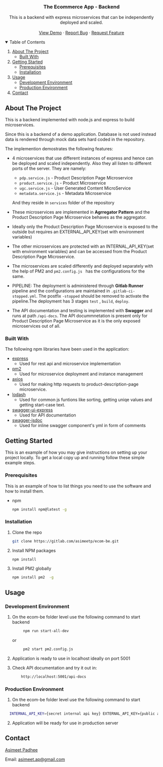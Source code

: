 <p align="center">
  <h3 align="center">The Ecommerce App - Backend</h3>

  <p align="center">
     This is a backend with express microservices that can be independently deployed and scaled.
    <br />
    <br />
    <a href="">View Demo</a>
    ·
    <a href="https://gitlab.com/asimeetp/ecom-be/-/issues">Report Bug</a>
    ·
    <a href="https://gitlab.com/asimeetp/ecom-be/-/issues">Request Feature</a>
  </p>
</p>



<!-- TABLE OF CONTENTS -->
<details open="open">
  <summary>Table of Contents</summary>
  <ol>
    <li>
      <a href="#about-the-project">About The Project</a>
      <ul>
        <li><a href="#built-with">Built With</a></li>
      </ul>
    </li>
    <li>
      <a href="#getting-started">Getting Started</a>
      <ul>
        <li><a href="#prerequisites">Prerequisites</a></li>
        <li><a href="#installation">Installation</a></li>
      </ul>
    </li>
    <li>
      <a href="#usage">Usage</a>
      <ul>
        <li><a href="#development-environment">Development Environment</a></li>
        <li><a href="#production-environment">Production Environment</a></li>
      </ul>
    </li>
    <li><a href="#contact">Contact</a></li>
  </ol>
</details>



<!-- ABOUT THE PROJECT -->
## About The Project

This is a backend implemented with node.js and express to build microservices.

Since this is a backend of a demo application. Database is not used instead data is rendered through mock data sets hard coded in the repository.

The implemention demostrates the following features:

* 4 microservices that use different instances of express and hence can be deployed and scaled independently. Also they all listen to different ports of the server. They are namely:
    * ```pdp.service.js``` - Product Description Page Microservice
    * ```product.service.js``` - Product Microservice
    * ```ugc.service.js``` - User Generated Content MicroService
    * ```metadata.service.js``` - Metadata Microservice

    And they reside in `services` folder of the repository

* These microservices are implemented in <b>Agrregator Pattern</b> and the Product Description Page Microservice behaves as the aggregator.

* Ideally only the Product Description Page Microservice is exposed to the outside but requires an EXTERNAL_API_KEY(set with environment variables)

* The other microservices are protected with an INTERNAL_API_KEY(set with environment variables) and can be accessed from the Product Description Page Microservice.

* The microservices are scaled differently and deployed separately with the help of PM2 and 
```pm2.config.js ``` has the configurations for the same.

* PIPELINE: The deployment is administered through <b>Gitlab Runner</b> pipeline and the configurations are maintained in ```.gitlab-ci-stopped.yml```. The postfix ```-stopped``` should be removed to activate the pipeline.The deployment has 3 stages ```test``` , ```build```, ```deploy```.

* The API documentation and testing is implemented with <b>Swagger</b> and runs at path ```/api-docs```. The API docummnetation is present only for Product Description Page Microservice as it is the only exposed microservices out of all.




### Built With

The following npm libraries have been used in the application:

* [express](https://www.npmjs.com/package/express)
  - Used for rest api and microservice implementation
* [pm2](https://www.npmjs.com/package/pm2)
  - Used for microservice deployment and instance management
* [axios](https://www.npmjs.com/package/axios)
  - Used for making http requests to product-description-page microservice.
* [lodash](https://www.npmjs.com/package/lodash)
  - Used for common js funtions like sorting, getting uniqe values and getting start-case text.
* [swagger-ui-express](https://www.npmjs.com/package/swagger-ui-express)
  - Used for API documentation
* [swagger-jsdoc](https://www.npmjs.com/package/swagger-jsdoc)
  - Used for inline swagger component's yml in form of comments


<!-- GETTING STARTED -->
## Getting Started

This is an example of how you may give instructions on setting up your project locally.
To get a local copy up and running follow these simple example steps.

### Prerequisites

This is an example of how to list things you need to use the software and how to install them.
* npm
  ```sh
  npm install npm@latest -g
  ```

### Installation

1. Clone the repo
   ```sh
   git clone https://gitlab.com/asimeetp/ecom-be.git
   ```
2. Install NPM packages
   ```sh
   npm install
   ```
3. Install PM2 globally
   ```sh
   npm install pm2  -g
   ```


<!-- USAGE EXAMPLES -->
## Usage

### Development Environment
1. On the ecom-be folder level use the following command to start backend
   ```sh
        npm run start-all-dev
   ```
   or
   ```sh
        pm2 start pm2.config.js
    ```

3. Application is ready to use in localhost ideally on port 5001

4. Check API documentation and try it out in:
    ```sh
        http://localhost:5001/api-docs
    ```


### Production Environment
1. On the ecom-be folder level use the following command to start backend
  ```sh
    INTERNAL_API_KEY={secret internal api key} EXTERNAL_API_KEY={public api key for pdp microservice}  pm2 start pm2.config.js --env=production --update-env
  ```
2. Application will be ready for use in production server

<!-- CONTACT -->
## Contact

[Asimeet Padhee](https://github.com/asimeet)

Email: [asimeet.ap@gmail.com](mailto:asimeet.ap@gmail.com)
